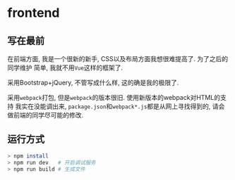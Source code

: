 # frontend

## 写在最前

在前端方面, 我是一个很新的新手, CSS以及布局方面我想很难提高了. 为了之后的同学维护
简单, 我就不用`Vue`这样的框架了.

采用Bootstrap+jQuery, 不管写成什么样, 这的确是我的极限了.

采用`webpack`打包, 但是`webpack`的版本很旧. 使用新版本的webpack对HTML的支持
我实在没能调出来, `package.json`和`webpack*.js`都是从网上寻找得到的, 请会
做前端的同学尽可能的修改.

## 运行方式

```bash
> npm install
> npm run dev   # 开启调试服务
> npm run build # 生成文件
```
